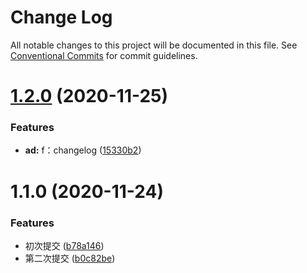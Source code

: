 # Change Log

All notable changes to this project will be documented in this file.
See [Conventional Commits](https://conventionalcommits.org) for commit guidelines.

# [1.2.0](https://github.com/yuleiQ/monorepo-example/compare/ui-lib@1.1.0...ui-lib@1.2.0) (2020-11-25)


### Features

* **ad:** f：changelog ([15330b2](https://github.com/yuleiQ/monorepo-example/commit/15330b28a8f39220855d66ec3b64c52f1bc2afcd))





# 1.1.0 (2020-11-24)


### Features

* 初次提交 ([b78a146](https://github.com/yuleiQ/monorepo-example/commit/b78a146ee67aaa93b8567b6e4441fcc2ab4fbd49))
* 第二次提交 ([b0c82be](https://github.com/yuleiQ/monorepo-example/commit/b0c82be0a4a027c315768900d8f0de7765843b9b))
